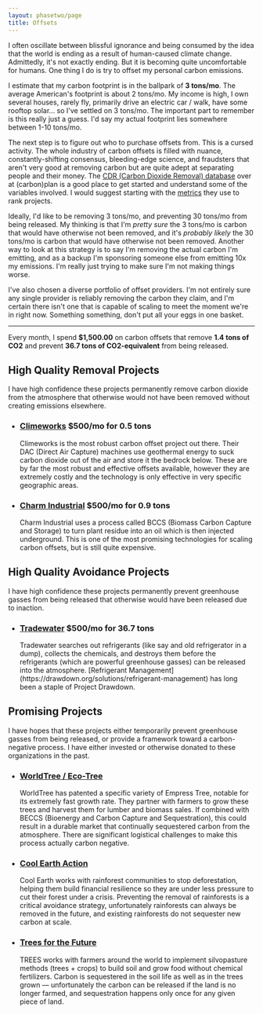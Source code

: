 ```yaml
---
layout: phasetwo/page
title: Offsets
---
```


I often oscillate between blissful ignorance and being consumed by the idea that the world is ending as a result of human-caused climate change. Admittedly, it's not exactly ending. But it is becoming quite uncomfortable for humans. One thing I do is try to offset my personal carbon emissions.

I estimate that my carbon footprint is in the ballpark of **3 tons/mo**. The average American's footprint is about 2 tons/mo. My income is high, I own several houses, rarely fly, primarily drive an electric car / walk, have some rooftop solar... so I've settled on 3 tons/mo. The important part to remember is this really just a guess. I'd say my actual footprint lies somewhere between 1-10 tons/mo.

The next step is to figure out who to purchase offsets from. This is a cursed activity. The whole industry of carbon offsets is filled with nuance, constantly-shifting consensus, bleeding-edge science, and fraudsters that aren't very good at removing carbon but are quite adept at separating people and their money. The [CDR (Carbon Dioxide Removal) database](https://carbonplan.org/research/cdr-database) over at (carbon)plan is a good place to get started and understand some of the variables involved. I would suggest starting with the [metrics](https://carbonplan.org/research/cdr-database/methods) they use to rank projects.

Ideally, I'd like to be removing 3 tons/mo, and preventing 30 tons/mo from being released. My thinking is that I'm _pretty sure_ the 3 tons/mo is carbon that would have otherwise not been removed, and it's _probably likely_ the 30 tons/mo is carbon that would have otherwise not been removed. Another way to look at this strategy is to say I'm removing the actual carbon I'm emitting, and as a backup I'm sponsoring someone else from emitting 10x my emissions. I'm really just trying to make sure I'm not making things worse.

I've also chosen a diverse portfolio of offset providers. I'm not entirely sure any single provider is reliably removing the carbon they claim, and I'm certain there isn't one that is capable of scaling to meet the moment we're in right now. Something something, don't put all your eggs in one basket.

----

Every month, I spend **$1,500.00** on carbon offsets that remove **1.4 tons of CO2** and prevent **36.7 tons of CO2-equivalent** from being released.

## High Quality Removal Projects

I have high confidence these projects permanently remove carbon dioxide from the atmosphere that otherwise would not have been removed without creating emissions elsewhere.

<ul class="nonprofits">
  <li>
  <h3><a href="https://climeworks.com/invitation/Jy04DG0A">Climeworks</a> $500/mo for 0.5 tons</h3>
  <p>Climeworks is the most robust carbon offset project out there. Their DAC (Direct Air Capture) machines use geothermal energy to suck carbon dioxide out of the air and store it the bedrock below. These are by far the most robust and effective offsets available, however they are extremely costly and the technology is only effective in very specific geographic areas.</p>
  </li>
  <li>
  <h3><a href="https://charmindustrial.com/">Charm Industrial</a> $500/mo for 0.9 tons</h3>
  <p>Charm Industrial uses a process called BCCS (Biomass Carbon Capture and Storage) to turn plant residue into an oil which is then injected underground. This is one of the most promising technologies for scaling carbon offsets, but is still quite expensive.</p>
  </li>
</ul>

## High Quality Avoidance Projects

I have high confidence these projects permanently prevent greenhouse gasses from being released that otherwise would have been released due to inaction.

<ul class="nonprofits">
  <li>
  <h3><a href="https://tradewater.us">Tradewater</a> $500/mo for 36.7 tons</h3>
  <p>Tradewater searches out refrigerants (like say and old refrigerator in a dump), collects the chemicals, and destroys them before the refrigerants (which are powerful greenhouse gasses) can be released into the atmosphere. [Refrigerant Management](https://drawdown.org/solutions/refrigerant-management) has long been a staple of Project Drawdown.</p>
  </li>
</ul>

## Promising Projects

I have hopes that these projects either temporarily prevent greenhouse gasses from being released, or provide a framework toward a carbon-negative process. I have either invested or otherwise donated to these organizations in the past.

<ul class="nonprofits">
  <li>
  <h3><a href="https://www.worldtree.eco/">WorldTree / Eco-Tree</a></h3>
  <p>WorldTree has patented a specific variety of Empress Tree, notable for its extremely fast growth rate. They partner with farmers to grow these trees and harvest them for lumber and biomass sales. If combined with BECCS (Bioenergy and Carbon Capture and Sequestration), this could result in a durable market that continually sequestered carbon from the atmosphere. There are significant logistical challenges to make this process actually carbon negative.</p>
  </li>
  <li>
  <h3><a href="https://www.coolearth.org/">Cool Earth Action</a></h3>
  <p>Cool Earth works with rainforest communities to stop deforestation, helping them build financial resilience so they are under less pressure to cut their forest under a crisis. Preventing the removal of rainforests is a critical avoidance strategy, unfortunately rainforests can always be removed in the future, and existing rainforests do not sequester new carbon at scale.</p>
  </li>
  <li>
  <h3><a href="https://trees.org">Trees for the Future</a></h3>
  <p>TREES works with farmers around the world to implement silvopasture methods (trees + crops) to build soil and grow food without chemical fertilizers. Carbon is sequestered in the soil life as well as in the trees grown — unfortunately the carbon can be released if the land is no longer farmed, and sequestration happens only once for any given piece of land.</p>
  </li>
</ul>

